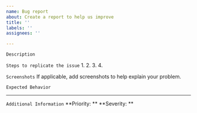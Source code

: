 ```yaml
---
name: Bug report
about: Create a report to help us improve
title: ''
labels: ''
assignees: ''

---
```


`Description`

`Steps to replicate the issue`
1.
2.
3.
4.

`Screenshots`
If applicable, add screenshots to help explain your problem.

`Expected Behavior`


______________________________________________________

`Additional Information`
**Priority: **
**Severity: **
